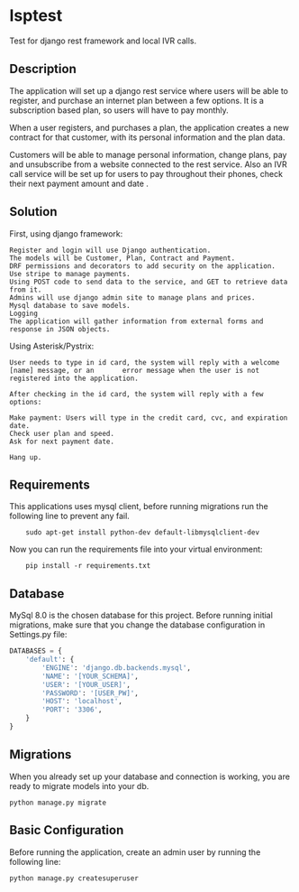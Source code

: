# Isptest
Test for django rest framework and local IVR calls.

Description
----
The application will set up a django rest service where users will be able to register,
and purchase an internet plan between a few options. It is a subscription based plan, so users will have to pay monthly.

When a user registers, and purchases a plan, the application creates a new contract for that customer,
with its personal information and the plan data.

Customers will be able to manage personal information, change plans, pay and unsubscribe from a website connected to the rest service.
Also an IVR call service will be set up for users to pay throughout their phones, check their next payment amount and date .



Solution
-----
First, using django framework:
	
	Register and login will use Django authentication.
	The models will be Customer, Plan, Contract and Payment.
	DRF permissions and decorators to add security on the application.
	Use stripe to manage payments.
	Using POST code to send data to the service, and GET to retrieve data from it.
	Admins will use django admin site to manage plans and prices.
	Mysql database to save models.
	Logging 
    The application will gather information from external forms and response in JSON objects.
	
Using Asterisk/Pystrix:

	User needs to type in id card, the system will reply with a welcome [name] message, or an 		error message when the user is not registered into the application.
	
	After checking in the id card, the system will reply with a few options:
		
	Make payment: Users will type in the credit card, cvc, and expiration date.
	Check user plan and speed.
	Ask for next payment date.
	
	Hang up.
	
Requirements
---
This applications uses mysql client, before running migrations run the following line
to prevent any fail.
    
        sudo apt-get install python-dev default-libmysqlclient-dev
        
Now you can run the requirements file into your virtual environment:
        
        pip install -r requirements.txt
 
Database
--

MySql 8.0 is the chosen database for this project. Before running initial migrations,
make sure that you change the database configuration in Settings.py file:

```python
DATABASES = {
    'default': {
        'ENGINE': 'django.db.backends.mysql',
        'NAME': '[YOUR_SCHEMA]',
        'USER': '[YOUR_USER]',
        'PASSWORD': '[USER_PW]',
        'HOST': 'localhost',
        'PORT': '3306',
    }
}
```

       
Migrations
---

When you already set up your database and connection is working, you are ready to migrate models into your db.

    python manage.py migrate
    
Basic Configuration
---
Before running the application, create an admin user by running the following line:

    python manage.py createsuperuser